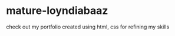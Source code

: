 # mature-loyndiabaaz
check out my portfolio created using html, css for refining my skills
<a href = "https://mature-loyndiabaaz.netlify.app/" />

